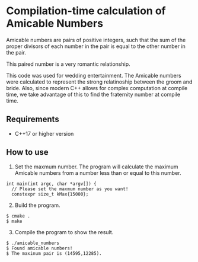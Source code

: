 # Compilation-time calculation of Amicable Numbers

Amicable numbers are pairs of positive integers, such that the sum of the proper divisors of each number in the pair is equal to the other number in the pair.

This paired number is a very romantic relationship.

This code was used for wedding entertainment. 
The Amicable numbers were calculated to represent the strong relatinoship between the groom and bride. Also, since modern C++ allows for complex computation at compile time, we take advantage of this to find the fraternity number at compile time.

## Requirements
- C++17 or higher version

## How to use
1. Set the maxmum number. The program will calculate the maximum Amicable numbers from a number less than or equal to this number.
```
int main(int argc, char *argv[]) {
  // Please set the maxmum number as you want!
  constexpr size_t kMax{15000};
```

2. Build the program.
```
$ cmake .
$ make
```

3. Compile the program to show the result.
```
$ ./amicable_numbers
$ Found amicable numbers!
$ The maxinum pair is (14595,12285).
```


